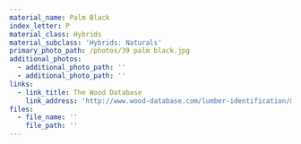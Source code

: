 ```yaml
---
material_name: Palm Black
index_letter: P
material_class: Hybrids
material_subclass: 'Hybrids: Naturals'
primary_photo_path: /photos/39 palm black.jpg
additional_photos:
  - additional_photo_path: ''
  - additional_photo_path: ''
links:
  - link_title: The Wood Database
    link_address: 'http://www.wood-database.com/lumber-identification/monocots/black-palm/'
files:
  - file_name: ''
    file_path: ''
---
```


